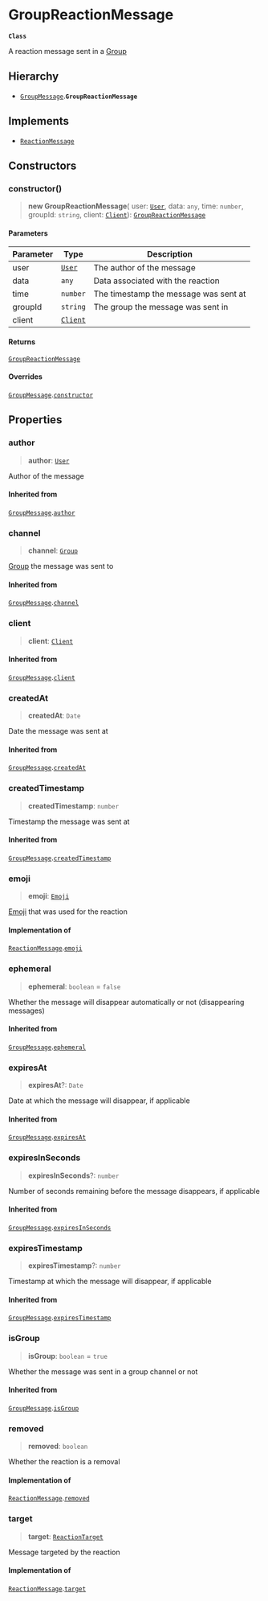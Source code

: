 # GroupReactionMessage

**`Class`**

A reaction message sent in a [Group](class.group.md)

## Hierarchy

* [`GroupMessage`](class.groupmessage.md).**`GroupReactionMessage`**

## Implements

* [`ReactionMessage`](class.reactionmessage.md)

## Constructors

### constructor()

> **new GroupReactionMessage**( user: [`User`](class.user.md), data: `any`, time: `number`, groupId: `string`, client: [`Client`](class.client.md)): [`GroupReactionMessage`](class.groupreactionmessage.md)

#### Parameters

| Parameter | Type                        | Description                           |
| --------- | --------------------------- | ------------------------------------- |
| user      | [`User`](class.user.md)     | The author of the message             |
| data      | `any`                       | Data associated with the reaction     |
| time      | `number`                    | The timestamp the message was sent at |
| groupId   | `string`                    | The group the message was sent in     |
| client    | [`Client`](class.client.md) |                                       |

#### Returns

[`GroupReactionMessage`](class.groupreactionmessage.md)

#### Overrides

[`GroupMessage`](class.groupmessage.md).[`constructor`](class.groupmessage.md#constructor)

## Properties

### author

> **author**: [`User`](class.user.md)

Author of the message

#### Inherited from

[`GroupMessage`](class.groupmessage.md).[`author`](class.groupmessage.md#author)

### channel

> **channel**: [`Group`](class.group.md)

[Group](class.group.md) the message was sent to

#### Inherited from

[`GroupMessage`](class.groupmessage.md).[`channel`](class.groupmessage.md#channel)

### client

> **client**: [`Client`](class.client.md)

#### Inherited from

[`GroupMessage`](class.groupmessage.md).[`client`](class.groupmessage.md#client)

### createdAt

> **createdAt**: `Date`

Date the message was sent at

#### Inherited from

[`GroupMessage`](class.groupmessage.md).[`createdAt`](class.groupmessage.md#createdat)

### createdTimestamp

> **createdTimestamp**: `number`

Timestamp the message was sent at

#### Inherited from

[`GroupMessage`](class.groupmessage.md).[`createdTimestamp`](class.groupmessage.md#createdtimestamp)

### emoji

> **emoji**: [`Emoji`](class.emoji.md)

[Emoji](class.emoji.md) that was used for the reaction

#### Implementation of

[`ReactionMessage`](class.reactionmessage.md).[`emoji`](class.reactionmessage.md#emoji)

### ephemeral

> **ephemeral**: `boolean` = `false`

Whether the message will disappear automatically or not (disappearing messages)

#### Inherited from

[`GroupMessage`](class.groupmessage.md).[`ephemeral`](class.groupmessage.md#ephemeral)

### expiresAt

> **expiresAt**?: `Date`

Date at which the message will disappear, if applicable

#### Inherited from

[`GroupMessage`](class.groupmessage.md).[`expiresAt`](class.groupmessage.md#expiresat)

### expiresInSeconds

> **expiresInSeconds**?: `number`

Number of seconds remaining before the message disappears, if applicable

#### Inherited from

[`GroupMessage`](class.groupmessage.md).[`expiresInSeconds`](class.groupmessage.md#expiresinseconds)

### expiresTimestamp

> **expiresTimestamp**?: `number`

Timestamp at which the message will disappear, if applicable

#### Inherited from

[`GroupMessage`](class.groupmessage.md).[`expiresTimestamp`](class.groupmessage.md#expirestimestamp)

### isGroup

> **isGroup**: `boolean` = `true`

Whether the message was sent in a group channel or not

#### Inherited from

[`GroupMessage`](class.groupmessage.md).[`isGroup`](class.groupmessage.md#isgroup)

### removed

> **removed**: `boolean`

Whether the reaction is a removal

#### Implementation of

[`ReactionMessage`](class.reactionmessage.md).[`removed`](class.reactionmessage.md#removed)

### target

> **target**: [`ReactionTarget`](class.reactiontarget.md)

Message targeted by the reaction

#### Implementation of

[`ReactionMessage`](class.reactionmessage.md).[`target`](class.reactionmessage.md#target)

